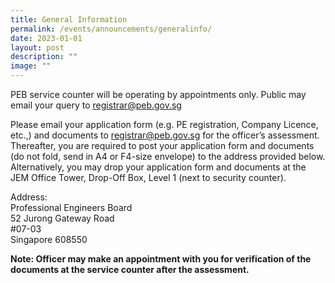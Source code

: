 ```yaml
---
title: General Information
permalink: /events/announcements/generalinfo/
date: 2023-01-01
layout: post
description: ""
image: ""
---
```

PEB service counter will be operating by appointments only. Public may email your query to registrar@peb.gov.sg

Please email your application form (e.g. PE registration, Company Licence, etc.,) and documents to registrar@peb.gov.sg for the officer’s assessment. Thereafter, you are required to post your application form and documents (do not fold, send in A4 or F4-size envelope) to the address provided below. Alternatively, you may drop your application form and documents at the JEM Office Tower, Drop-Off Box, Level 1 (next to security counter).

Address: <br>
Professional Engineers Board <br>
52 Jurong Gateway Road <br>
#07-03 <br>
Singapore 608550
	
**Note: Officer may make an appointment with you for verification of the documents at the service counter after the assessment.**